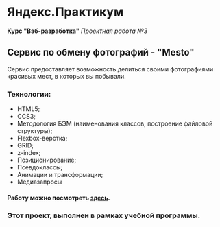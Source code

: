 # Яндекс.Практикум
**Курс "Вэб-разработка"**
*Проектная работа №3*

## Сервис по обмену фотографий - "Mesto"

Сервис предоставляет возможность делиться своими фотографиями красивых мест, в которых вы побывали.

### Технологии:
* HTML5;
* CCS3;
* Методология БЭМ (наименования классов, построение файловой структуры);
* Flexbox-верстка;
* GRID;
* z-index;
* Позиционирование;
* Псевдоклассы;
* Анимации и трансформации;
* Медиазапросы

#### Работу можно посмотреть [здесь](https://eukleidesrus.github.io/mesto-project/index.html).

### Этот проект, выполнен в рамках учебной программы.

